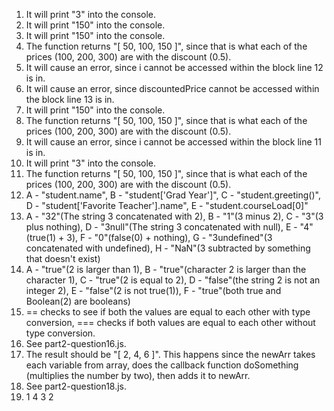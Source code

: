 1. It will print "3" into the console.
2. It will print "150" into the console.
3. It will print "150" into the console.
4. The function returns "[ 50, 100, 150 ]", since that is what each of the prices (100, 200, 300) are with the discount (0.5).
5. It will cause an error, since i cannot be accessed within the block line 12 is in.
6. It will cause an error, since discountedPrice cannot be accessed within the block line 13 is in.
7. It will print "150" into the console.
8. The function returns "[ 50, 100, 150 ]", since that is what each of the prices (100, 200, 300) are with the discount (0.5).
9. It will cause an error, since i cannot be accessed within the block line 11 is in.
10. It will print "3" into the console.
11. The function returns "[ 50, 100, 150 ]", since that is what each of the prices (100, 200, 300) are with the discount (0.5).
12. A - "student.name", B -  "student['Grad Year']", C - "student.greeting()", D - "student['Favorite Teacher'].name", E - "student.courseLoad[0]"
13. A - "32"(The string 3 concatenated with 2), B - "1"(3 minus 2), C - "3"(3 plus nothing), D - "3null"(The string 3 concatenated with null), E - "4"(true(1) + 3), F - "0"(false(0) + nothing), G - "3undefined"(3 concatenated with undefined), H - "NaN"(3 subtracted by something that doesn't exist) 
14. A - "true"(2 is larger than 1), B - "true"(character 2 is larger than the character 1), C - "true"(2 is equal to 2), D - "false"(the string 2 is not an integer 2), E - "false"(2 is not true(1)), F - "true"(both true and Boolean(2) are booleans)
15. == checks to see if both the values are equal to each other with type conversion, === checks if both values are equal to each other without type conversion.
16. See part2-question16.js.
17. The result should be "[ 2, 4, 6 ]". This happens since the newArr takes each variable from array, does the callback function doSomething (multiplies the number by two), then adds it to newArr.
18. See part2-question18.js.
19. 1 4 3 2